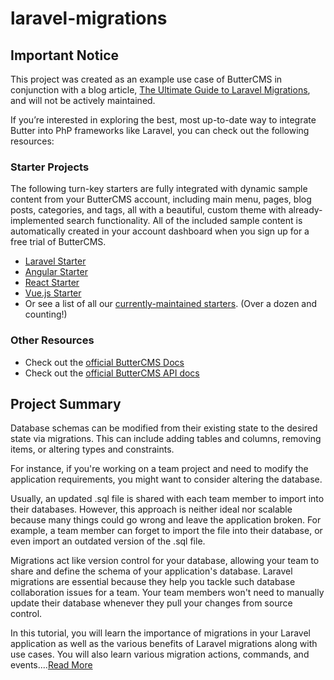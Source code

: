 # laravel-migrations

## Important Notice
This project was created as an example use case of ButterCMS in conjunction with a blog article, [The Ultimate Guide to Laravel Migrations](https://buttercms.com/blog/laravel-migrations-ultimate-guide/), and will not be actively maintained. 

If you’re interested in exploring the best, most up-to-date way to integrate Butter into PhP frameworks like Laravel, you can check out the following resources:

### Starter Projects

The following turn-key starters are fully integrated with dynamic sample content from your ButterCMS account, including main menu, pages, blog posts, categories, and tags, all with a beautiful, custom theme with already-implemented search functionality. All of the included sample content is automatically created in your account dashboard when you sign up for a free trial of ButterCMS.
- [Laravel Starter](https://buttercms.com/starters/laravel-starter-project/)
- [Angular Starter](https://buttercms.com/starters/angular-starter-project/)
- [React Starter](https://buttercms.com/starters/react-starter-project/)
- [Vue.js Starter](https://buttercms.com/starters/vuejs-starter-project/)
- Or see a list of all our [currently-maintained starters](https://buttercms.com/starters/). (Over a dozen and counting!)

### Other Resources
- Check out the [official ButterCMS Docs](https://buttercms.com/docs/)
- Check out the [official ButterCMS API docs](https://buttercms.com/docs/api/)

## Project Summary

Database schemas can be modified from their existing state to the desired state via migrations. This can include adding tables and columns, removing items, or altering types and constraints.

For instance, if you're working on a team project and need to modify the application requirements, you might want to consider altering the database.

Usually, an updated .sql file is shared with each team member to import into their databases. However, this approach is neither ideal nor scalable because many things could go wrong and leave the application broken. For example, a team member can forget to import the file into their database, or even import an outdated version of the .sql file.

Migrations act like version control for your database, allowing your team to share and define the schema of your application's database. Laravel migrations are essential because they help you tackle such database collaboration issues for a team. Your team members won't need to manually update their database whenever they pull your changes from source control.

In this tutorial, you will learn the importance of migrations in your Laravel application as well as the various benefits of Laravel migrations along with use cases. You will also learn various migration actions, commands, and events....[Read More](https://buttercms.com/blog/laravel-migrations-ultimate-guide/)
